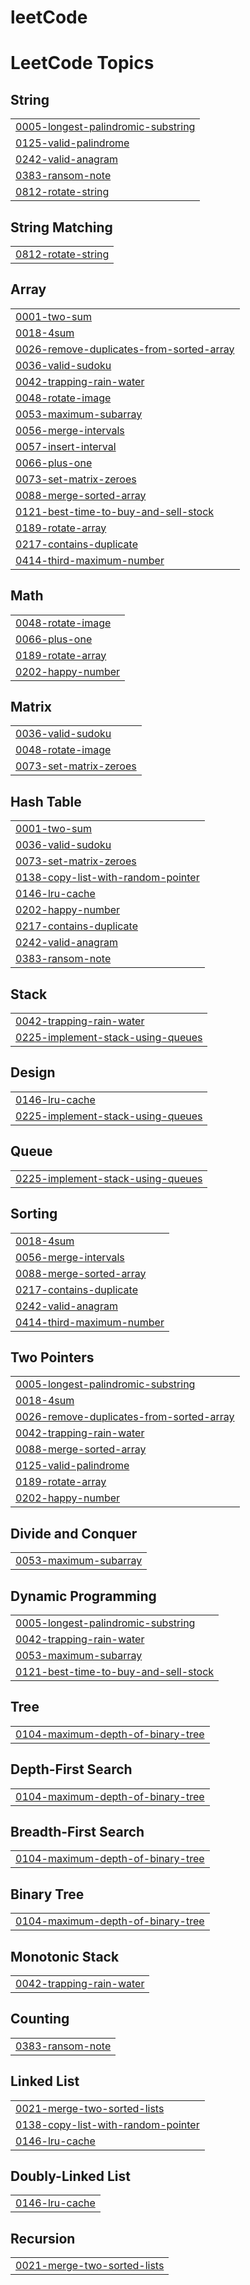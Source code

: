 # leetCode
<!---LeetCode Topics Start-->
# LeetCode Topics
## String
|  |
| ------- |
| [0005-longest-palindromic-substring](https://github.com/harshareddy07/leetCode/tree/master/0005-longest-palindromic-substring) |
| [0125-valid-palindrome](https://github.com/harshareddy07/leetCode/tree/master/0125-valid-palindrome) |
| [0242-valid-anagram](https://github.com/harshareddy07/leetCode/tree/master/0242-valid-anagram) |
| [0383-ransom-note](https://github.com/harshareddy07/leetCode/tree/master/0383-ransom-note) |
| [0812-rotate-string](https://github.com/harshareddy07/leetCode/tree/master/0812-rotate-string) |
## String Matching
|  |
| ------- |
| [0812-rotate-string](https://github.com/harshareddy07/leetCode/tree/master/0812-rotate-string) |
## Array
|  |
| ------- |
| [0001-two-sum](https://github.com/harshareddy07/leetCode/tree/master/0001-two-sum) |
| [0018-4sum](https://github.com/harshareddy07/leetCode/tree/master/0018-4sum) |
| [0026-remove-duplicates-from-sorted-array](https://github.com/harshareddy07/leetCode/tree/master/0026-remove-duplicates-from-sorted-array) |
| [0036-valid-sudoku](https://github.com/harshareddy07/leetCode/tree/master/0036-valid-sudoku) |
| [0042-trapping-rain-water](https://github.com/harshareddy07/leetCode/tree/master/0042-trapping-rain-water) |
| [0048-rotate-image](https://github.com/harshareddy07/leetCode/tree/master/0048-rotate-image) |
| [0053-maximum-subarray](https://github.com/harshareddy07/leetCode/tree/master/0053-maximum-subarray) |
| [0056-merge-intervals](https://github.com/harshareddy07/leetCode/tree/master/0056-merge-intervals) |
| [0057-insert-interval](https://github.com/harshareddy07/leetCode/tree/master/0057-insert-interval) |
| [0066-plus-one](https://github.com/harshareddy07/leetCode/tree/master/0066-plus-one) |
| [0073-set-matrix-zeroes](https://github.com/harshareddy07/leetCode/tree/master/0073-set-matrix-zeroes) |
| [0088-merge-sorted-array](https://github.com/harshareddy07/leetCode/tree/master/0088-merge-sorted-array) |
| [0121-best-time-to-buy-and-sell-stock](https://github.com/harshareddy07/leetCode/tree/master/0121-best-time-to-buy-and-sell-stock) |
| [0189-rotate-array](https://github.com/harshareddy07/leetCode/tree/master/0189-rotate-array) |
| [0217-contains-duplicate](https://github.com/harshareddy07/leetCode/tree/master/0217-contains-duplicate) |
| [0414-third-maximum-number](https://github.com/harshareddy07/leetCode/tree/master/0414-third-maximum-number) |
## Math
|  |
| ------- |
| [0048-rotate-image](https://github.com/harshareddy07/leetCode/tree/master/0048-rotate-image) |
| [0066-plus-one](https://github.com/harshareddy07/leetCode/tree/master/0066-plus-one) |
| [0189-rotate-array](https://github.com/harshareddy07/leetCode/tree/master/0189-rotate-array) |
| [0202-happy-number](https://github.com/harshareddy07/leetCode/tree/master/0202-happy-number) |
## Matrix
|  |
| ------- |
| [0036-valid-sudoku](https://github.com/harshareddy07/leetCode/tree/master/0036-valid-sudoku) |
| [0048-rotate-image](https://github.com/harshareddy07/leetCode/tree/master/0048-rotate-image) |
| [0073-set-matrix-zeroes](https://github.com/harshareddy07/leetCode/tree/master/0073-set-matrix-zeroes) |
## Hash Table
|  |
| ------- |
| [0001-two-sum](https://github.com/harshareddy07/leetCode/tree/master/0001-two-sum) |
| [0036-valid-sudoku](https://github.com/harshareddy07/leetCode/tree/master/0036-valid-sudoku) |
| [0073-set-matrix-zeroes](https://github.com/harshareddy07/leetCode/tree/master/0073-set-matrix-zeroes) |
| [0138-copy-list-with-random-pointer](https://github.com/harshareddy07/leetCode/tree/master/0138-copy-list-with-random-pointer) |
| [0146-lru-cache](https://github.com/harshareddy07/leetCode/tree/master/0146-lru-cache) |
| [0202-happy-number](https://github.com/harshareddy07/leetCode/tree/master/0202-happy-number) |
| [0217-contains-duplicate](https://github.com/harshareddy07/leetCode/tree/master/0217-contains-duplicate) |
| [0242-valid-anagram](https://github.com/harshareddy07/leetCode/tree/master/0242-valid-anagram) |
| [0383-ransom-note](https://github.com/harshareddy07/leetCode/tree/master/0383-ransom-note) |
## Stack
|  |
| ------- |
| [0042-trapping-rain-water](https://github.com/harshareddy07/leetCode/tree/master/0042-trapping-rain-water) |
| [0225-implement-stack-using-queues](https://github.com/harshareddy07/leetCode/tree/master/0225-implement-stack-using-queues) |
## Design
|  |
| ------- |
| [0146-lru-cache](https://github.com/harshareddy07/leetCode/tree/master/0146-lru-cache) |
| [0225-implement-stack-using-queues](https://github.com/harshareddy07/leetCode/tree/master/0225-implement-stack-using-queues) |
## Queue
|  |
| ------- |
| [0225-implement-stack-using-queues](https://github.com/harshareddy07/leetCode/tree/master/0225-implement-stack-using-queues) |
## Sorting
|  |
| ------- |
| [0018-4sum](https://github.com/harshareddy07/leetCode/tree/master/0018-4sum) |
| [0056-merge-intervals](https://github.com/harshareddy07/leetCode/tree/master/0056-merge-intervals) |
| [0088-merge-sorted-array](https://github.com/harshareddy07/leetCode/tree/master/0088-merge-sorted-array) |
| [0217-contains-duplicate](https://github.com/harshareddy07/leetCode/tree/master/0217-contains-duplicate) |
| [0242-valid-anagram](https://github.com/harshareddy07/leetCode/tree/master/0242-valid-anagram) |
| [0414-third-maximum-number](https://github.com/harshareddy07/leetCode/tree/master/0414-third-maximum-number) |
## Two Pointers
|  |
| ------- |
| [0005-longest-palindromic-substring](https://github.com/harshareddy07/leetCode/tree/master/0005-longest-palindromic-substring) |
| [0018-4sum](https://github.com/harshareddy07/leetCode/tree/master/0018-4sum) |
| [0026-remove-duplicates-from-sorted-array](https://github.com/harshareddy07/leetCode/tree/master/0026-remove-duplicates-from-sorted-array) |
| [0042-trapping-rain-water](https://github.com/harshareddy07/leetCode/tree/master/0042-trapping-rain-water) |
| [0088-merge-sorted-array](https://github.com/harshareddy07/leetCode/tree/master/0088-merge-sorted-array) |
| [0125-valid-palindrome](https://github.com/harshareddy07/leetCode/tree/master/0125-valid-palindrome) |
| [0189-rotate-array](https://github.com/harshareddy07/leetCode/tree/master/0189-rotate-array) |
| [0202-happy-number](https://github.com/harshareddy07/leetCode/tree/master/0202-happy-number) |
## Divide and Conquer
|  |
| ------- |
| [0053-maximum-subarray](https://github.com/harshareddy07/leetCode/tree/master/0053-maximum-subarray) |
## Dynamic Programming
|  |
| ------- |
| [0005-longest-palindromic-substring](https://github.com/harshareddy07/leetCode/tree/master/0005-longest-palindromic-substring) |
| [0042-trapping-rain-water](https://github.com/harshareddy07/leetCode/tree/master/0042-trapping-rain-water) |
| [0053-maximum-subarray](https://github.com/harshareddy07/leetCode/tree/master/0053-maximum-subarray) |
| [0121-best-time-to-buy-and-sell-stock](https://github.com/harshareddy07/leetCode/tree/master/0121-best-time-to-buy-and-sell-stock) |
## Tree
|  |
| ------- |
| [0104-maximum-depth-of-binary-tree](https://github.com/harshareddy07/leetCode/tree/master/0104-maximum-depth-of-binary-tree) |
## Depth-First Search
|  |
| ------- |
| [0104-maximum-depth-of-binary-tree](https://github.com/harshareddy07/leetCode/tree/master/0104-maximum-depth-of-binary-tree) |
## Breadth-First Search
|  |
| ------- |
| [0104-maximum-depth-of-binary-tree](https://github.com/harshareddy07/leetCode/tree/master/0104-maximum-depth-of-binary-tree) |
## Binary Tree
|  |
| ------- |
| [0104-maximum-depth-of-binary-tree](https://github.com/harshareddy07/leetCode/tree/master/0104-maximum-depth-of-binary-tree) |
## Monotonic Stack
|  |
| ------- |
| [0042-trapping-rain-water](https://github.com/harshareddy07/leetCode/tree/master/0042-trapping-rain-water) |
## Counting
|  |
| ------- |
| [0383-ransom-note](https://github.com/harshareddy07/leetCode/tree/master/0383-ransom-note) |
## Linked List
|  |
| ------- |
| [0021-merge-two-sorted-lists](https://github.com/harshareddy07/leetCode/tree/master/0021-merge-two-sorted-lists) |
| [0138-copy-list-with-random-pointer](https://github.com/harshareddy07/leetCode/tree/master/0138-copy-list-with-random-pointer) |
| [0146-lru-cache](https://github.com/harshareddy07/leetCode/tree/master/0146-lru-cache) |
## Doubly-Linked List
|  |
| ------- |
| [0146-lru-cache](https://github.com/harshareddy07/leetCode/tree/master/0146-lru-cache) |
## Recursion
|  |
| ------- |
| [0021-merge-two-sorted-lists](https://github.com/harshareddy07/leetCode/tree/master/0021-merge-two-sorted-lists) |
<!---LeetCode Topics End-->